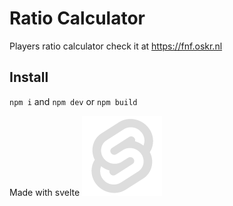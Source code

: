 # Ratio Calculator

Players ratio calculator check it at https://fnf.oskr.nl


## Install
`npm i`
and `npm dev` or `npm build`

Made with svelte
![](public/z.png)
